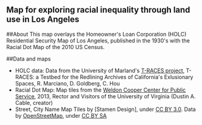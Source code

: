 ## Map for exploring racial inequality through land use in Los Angeles 

##About
This map overlays the Homeowner's Loan Corporation (HOLC) Residential Security Map of Los Angeles, published in the 1930's with the Racial Dot Map of the 2010 US Census.

##Data and maps
* HOLC data: Data from the University of Marland's [T-RACES project](http://salt.umd.edu/T-RACES), T-RACES: a Testbed for the Redlining Archives of California's Exlusionary Spaces, R. Marciano, D. Goldberg, C. Hou
* Racial Dot Map: Map tiles from the [Weldon Cooper Center for Public Service](http://www.coopercenter.org/demographics/Racial-Dot-Map), 2013, Rector and Visitors of the University of Virginia (Dustin A. Cable, creator)
* Street, City Name Map Tiles by [Stamen Design], under [CC BY 3.0](http://creativecommons.org/licenses/by/3.0). Data by [OpenStreetMap](http://openstreetmap.org), under [CC BY SA](http://creativecommons.org/licenses/by-sa/3.0)
